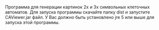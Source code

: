 Программа для генерации картинок 2х и 3х символьных клеточных автоматов. Для запуска программы скачайте папку dist и запустите CAViewer.jar файл. У Вас должно быть установлено jre 5 или выше для запуска этой программы.
